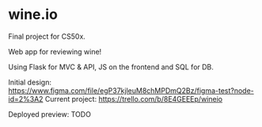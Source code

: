 # wine.io

Final project for CS50x.

Web app for reviewing wine!

Using Flask for MVC & API, JS on the frontend and SQL for DB.

Initial design: https://www.figma.com/file/egP37kjleuM8chMPDmQ2Bz/figma-test?node-id=2%3A2
Current project: https://trello.com/b/8E4GEEEp/wineio

Deployed preview: TODO
